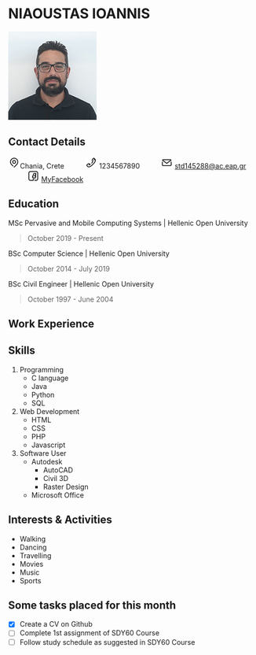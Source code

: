 # NIAOUSTAS IOANNIS             
![Nioaustas Ioannis](/images/niaoustasStudy3.jpg) 


## Contact Details
![Address](/icons/map.png)Chania, Crete &nbsp;&nbsp;&nbsp;&nbsp;&nbsp;&nbsp;&nbsp;&nbsp;&nbsp; 
![Phone](/icons/phone.png) 1234567890 &nbsp;&nbsp;&nbsp;&nbsp;&nbsp;&nbsp;&nbsp;&nbsp;&nbsp;
![Email](/icons/email.png) std145288@ac.eap.gr &nbsp;&nbsp;&nbsp;&nbsp;&nbsp;&nbsp;&nbsp;&nbsp;&nbsp;
![Facebook](/icons/facebook.png) [MyFacebook](http://facebook.com)

## Education
MSc Pervasive and Mobile Computing Systems | Hellenic Open University
>October 2019 - Present

BSc Computer Science | Hellenic Open University
>October 2014 - July 2019

BSc Civil Engineer | Hellenic Open University
>October 1997 - June 2004

## Work Experience

## Skills
1. Programming
   - C language
   - Java
   - Python
   - SQL
2. Web Development
   - HTML
   - CSS
   - PHP
   - Javascript
3. Software User
   - Autodesk
     - AutoCAD
     - Civil 3D
     - Raster Design
    - Microsoft Office

## Interests & Activities
- Walking
- Dancing
- Travelling
- Movies
- Music
- Sports

## Some tasks placed for this month
- [x] Create a CV on Github
- [ ] Complete 1st assignment of SDY60 Course
- [ ] Follow study schedule as suggested in SDY60 Course
